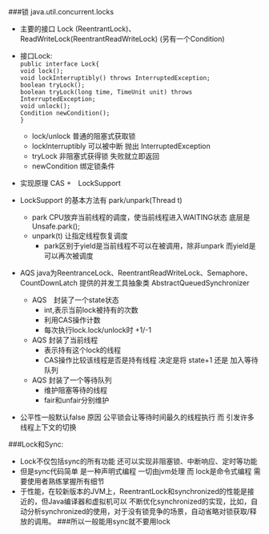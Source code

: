 ###锁 java.util.concurrent.locks
* 主要的接口 Lock (ReentrantLock)、ReadWriteLock(ReentrantReadWriteLock) (另有一个Condition)
* 接口Lock:  
`public interface Lock{  `   
`void lock();`  
`void lockInterruptibly() throws InterruptedException;`  
`boolean tryLock();`  
`boolean tryLock(long time, TimeUnit unit) throws InterruptedException;`  
`void unlock();`  
`Condition newCondition();`  
`}`
    * lock/unlock 普通的阻塞式获取锁
    * lockInterruptibly 可以被中断 抛出 InterruptedException
    * tryLock 非阻塞式获得锁 失败就立即返回
    * newCondition 绑定锁条件
* 实现原理 CAS +　LockSupport
* LockSupport 的基本方法有 park/unpark(Thread t)
    * park CPU放弃当前线程的调度，使当前线程进入WAITING状态 底层是Unsafe.park();
    * unpark(t) 让指定线程恢复调度
        * park区别于yield是当前线程不可以在被调用，除非unpark 而yield是可以再次被调度
* AQS java为ReentranceLock、ReentrantReadWriteLock、Semaphore、CountDownLatch 提供的并发工具抽象类
AbstractQueuedSynchronizer
    * AQS　封装了一个state状态  
        * int,表示当前lock被持有的次数 
        * 利用CAS操作计数
        * 每次执行lock.lock/unlock时 +1/-1  
    * AQS 封装了当前线程        
        * 表示持有这个lock的线程
        * CAS操作比较该线程是否是持有线程 决定是将 state+1 还是 加入等待队列
    * AQS 封装了一个等待队列    
        * 维护阻塞等待的线程
        * fair和unfair分别维护
        
 * 公平性一般默认false 原因 公平锁会让等待时间最久的线程执行 而 引发许多线程上下文的切换
 
 ###Lock和Sync: 
 * Lock不仅包括sync的所有功能 还可以实现非阻塞锁、中断响应、定时等功能
 * 但是sync代码简单 是一种声明式编程 一切由jvm处理 而 lock是命令式编程 需要使用者熟练掌握所有细节
 * 于性能，在较新版本的JVM上，ReentrantLock和synchronized的性能是接近的，但Java编译器和虚拟机可以
    不断优化synchronized的实现，比如，自动分析synchronized的使用，对于没有锁竞争的场景，自动省略对锁获取/释放的调用。
 ###所以一般能用sync就不要用lock
